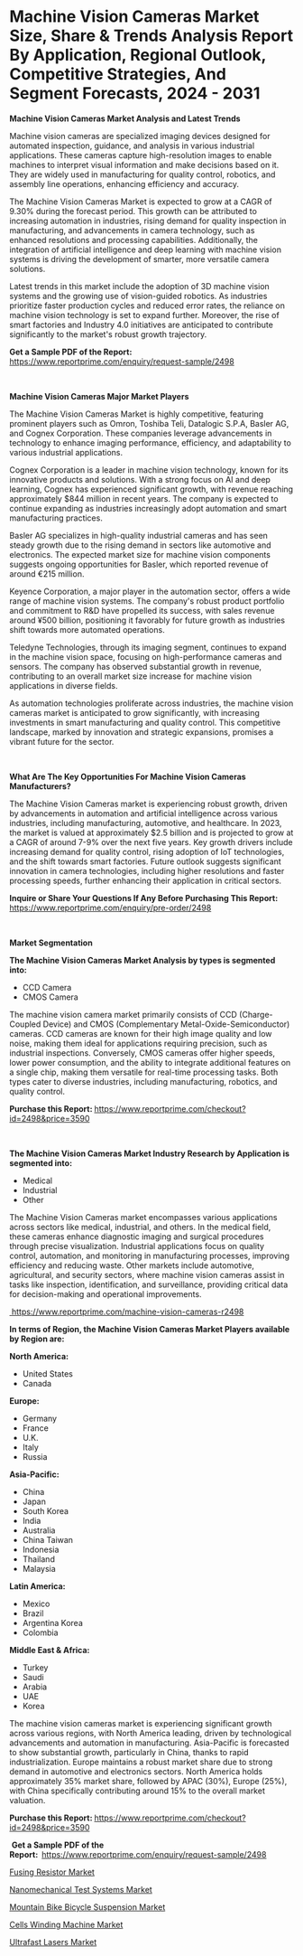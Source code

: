 <p><h1>Machine Vision Cameras Market Size, Share & Trends Analysis Report By Application, Regional Outlook, Competitive Strategies, And Segment Forecasts, 2024 - 2031</h1></p><p><strong>Machine Vision Cameras Market Analysis and Latest Trends</strong></p>
<p><p>Machine vision cameras are specialized imaging devices designed for automated inspection, guidance, and analysis in various industrial applications. These cameras capture high-resolution images to enable machines to interpret visual information and make decisions based on it. They are widely used in manufacturing for quality control, robotics, and assembly line operations, enhancing efficiency and accuracy.</p><p>The Machine Vision Cameras Market is expected to grow at a CAGR of 9.30% during the forecast period. This growth can be attributed to increasing automation in industries, rising demand for quality inspection in manufacturing, and advancements in camera technology, such as enhanced resolutions and processing capabilities. Additionally, the integration of artificial intelligence and deep learning with machine vision systems is driving the development of smarter, more versatile camera solutions.</p><p>Latest trends in this market include the adoption of 3D machine vision systems and the growing use of vision-guided robotics. As industries prioritize faster production cycles and reduced error rates, the reliance on machine vision technology is set to expand further. Moreover, the rise of smart factories and Industry 4.0 initiatives are anticipated to contribute significantly to the market's robust growth trajectory.</p></p>
<p><strong>Get a Sample PDF of the Report:&nbsp;</strong> <a href="https://www.reportprime.com/enquiry/request-sample/2498?utm_campaign=1133&utm_medium=2&utm_source=Github&utm_content=ia&utm_term=28102024&utm_id=machine-vision-cameras">https://www.reportprime.com/enquiry/request-sample/2498</a></p>
<p>&nbsp;</p>
<p><strong>Machine Vision Cameras Major Market Players</strong></p>
<p><p>The Machine Vision Cameras Market is highly competitive, featuring prominent players such as Omron, Toshiba Teli, Datalogic S.P.A, Basler AG, and Cognex Corporation. These companies leverage advancements in technology to enhance imaging performance, efficiency, and adaptability to various industrial applications.</p><p>Cognex Corporation is a leader in machine vision technology, known for its innovative products and solutions. With a strong focus on AI and deep learning, Cognex has experienced significant growth, with revenue reaching approximately $844 million in recent years. The company is expected to continue expanding as industries increasingly adopt automation and smart manufacturing practices.</p><p>Basler AG specializes in high-quality industrial cameras and has seen steady growth due to the rising demand in sectors like automotive and electronics. The expected market size for machine vision components suggests ongoing opportunities for Basler, which reported revenue of around €215 million.</p><p>Keyence Corporation, a major player in the automation sector, offers a wide range of machine vision systems. The company's robust product portfolio and commitment to R&D have propelled its success, with sales revenue around ¥500 billion, positioning it favorably for future growth as industries shift towards more automated operations.</p><p>Teledyne Technologies, through its imaging segment, continues to expand in the machine vision space, focusing on high-performance cameras and sensors. The company has observed substantial growth in revenue, contributing to an overall market size increase for machine vision applications in diverse fields.</p><p>As automation technologies proliferate across industries, the machine vision cameras market is anticipated to grow significantly, with increasing investments in smart manufacturing and quality control. This competitive landscape, marked by innovation and strategic expansions, promises a vibrant future for the sector.</p></p>
<p>&nbsp;</p>
<p><strong>What Are The Key Opportunities For Machine Vision Cameras Manufacturers?</strong></p>
<p><p>The Machine Vision Cameras market is experiencing robust growth, driven by advancements in automation and artificial intelligence across various industries, including manufacturing, automotive, and healthcare. In 2023, the market is valued at approximately $2.5 billion and is projected to grow at a CAGR of around 7-9% over the next five years. Key growth drivers include increasing demand for quality control, rising adoption of IoT technologies, and the shift towards smart factories. Future outlook suggests significant innovation in camera technologies, including higher resolutions and faster processing speeds, further enhancing their application in critical sectors.</p></p>
<p><strong>Inquire or Share Your Questions If Any Before Purchasing This Report:</strong> <a href="https://www.reportprime.com/enquiry/pre-order/2498?utm_campaign=1133&utm_medium=2&utm_source=Github&utm_content=ia&utm_term=28102024&utm_id=machine-vision-cameras">https://www.reportprime.com/enquiry/pre-order/2498</a></p>
<p>&nbsp;</p>
<p><strong>Market Segmentation</strong></p>
<p><strong>The Machine Vision Cameras Market Analysis by types is segmented into:</strong></p>
<p><ul><li>CCD Camera</li><li>CMOS Camera</li></ul></p>
<p><p>The machine vision camera market primarily consists of CCD (Charge-Coupled Device) and CMOS (Complementary Metal-Oxide-Semiconductor) cameras. CCD cameras are known for their high image quality and low noise, making them ideal for applications requiring precision, such as industrial inspections. Conversely, CMOS cameras offer higher speeds, lower power consumption, and the ability to integrate additional features on a single chip, making them versatile for real-time processing tasks. Both types cater to diverse industries, including manufacturing, robotics, and quality control.</p></p>
<p><strong>Purchase this Report:&nbsp;</strong><a href="https://www.reportprime.com/checkout?id=2498&price=3590&utm_campaign=1133&utm_medium=2&utm_source=Github&utm_content=ia&utm_term=28102024&utm_id=machine-vision-cameras">https://www.reportprime.com/checkout?id=2498&price=3590</a></p>
<p>&nbsp;</p>
<p><strong>The Machine Vision Cameras Market Industry Research by Application is segmented into:</strong></p>
<p><ul><li>Medical</li><li>Industrial</li><li>Other</li></ul></p>
<p><p>The Machine Vision Cameras market encompasses various applications across sectors like medical, industrial, and others. In the medical field, these cameras enhance diagnostic imaging and surgical procedures through precise visualization. Industrial applications focus on quality control, automation, and monitoring in manufacturing processes, improving efficiency and reducing waste. Other markets include automotive, agricultural, and security sectors, where machine vision cameras assist in tasks like inspection, identification, and surveillance, providing critical data for decision-making and operational improvements.</p></p>
<p><a href="https://www.reportprime.com/machine-vision-cameras-r2498?utm_campaign=1133&utm_medium=2&utm_source=Github&utm_content=ia&utm_term=28102024&utm_id=machine-vision-cameras">&nbsp;https://www.reportprime.com/machine-vision-cameras-r2498</a></p>
<p><strong>In terms of Region, the Machine Vision Cameras Market Players available by Region are:</strong></p>
<p>
    <p> <strong> North America: </strong>
        <ul>
            <li>United States</li>
            <li>Canada</li>
        </ul>
        </p> 
    <p> <strong> Europe: </strong>
        <ul>
            <li>Germany</li>
            <li>France</li>
            <li>U.K.</li>
            <li>Italy</li>
            <li>Russia</li>
        </ul>
        </p> 
    <p> <strong> Asia-Pacific: </strong>
        <ul>
            <li>China</li>
            <li>Japan</li>
            <li>South Korea</li>
            <li>India</li>
            <li>Australia</li>
            <li>China Taiwan</li>
            <li>Indonesia</li>
            <li>Thailand</li>
            <li>Malaysia</li>
        </ul>
        </p> 
    <p> <strong> Latin America: </strong>
        <ul>
            <li>Mexico</li>
            <li>Brazil</li>
            <li>Argentina Korea</li>
            <li>Colombia</li>
        </ul>
        </p> 
    <p> <strong> Middle East & Africa: </strong>
        <ul>
            <li>Turkey</li>
            <li>Saudi</li>
            <li>Arabia</li>
            <li>UAE</li>
            <li>Korea</li>
        </ul>
    </p>
    </p>
<p><p>The machine vision cameras market is experiencing significant growth across various regions, with North America leading, driven by technological advancements and automation in manufacturing. Asia-Pacific is forecasted to show substantial growth, particularly in China, thanks to rapid industrialization. Europe maintains a robust market share due to strong demand in automotive and electronics sectors. North America holds approximately 35% market share, followed by APAC (30%), Europe (25%), with China specifically contributing around 15% to the overall market valuation.</p></p>
<p><strong>Purchase this Report: </strong><a href="https://www.reportprime.com/checkout?id=2498&price=3590&utm_campaign=1133&utm_medium=2&utm_source=Github&utm_content=ia&utm_term=28102024&utm_id=machine-vision-cameras">https://www.reportprime.com/checkout?id=2498&price=3590</a></p>
<p>&nbsp;<strong>Get a Sample PDF of the Report:&nbsp;&nbsp;</strong><a href="https://www.reportprime.com/enquiry/request-sample/2498?utm_campaign=1133&utm_medium=2&utm_source=Github&utm_content=ia&utm_term=28102024&utm_id=machine-vision-cameras">https://www.reportprime.com/enquiry/request-sample/2498</a></p>
<p><strong></strong></p>
<p><p><a href="https://github.com/lakeishabuahb/Market-Research-Report-List-1/blob/main/fusing-resistor-market.md?utm_campaign=1133&utm_medium=2&utm_source=Github&utm_content=ia&utm_term=28102024&utm_id=machine-vision-cameras">Fusing Resistor Market</a></p><p><a href="https://issuu.com/reportprime-2/docs/nanomechanical-test-systems-market-_b4f6a86da7ce01?utm_campaign=1133&utm_medium=2&utm_source=Github&utm_content=ia&utm_term=28102024&utm_id=machine-vision-cameras">Nanomechanical Test Systems Market</a></p><p><a href="https://issuu.com/reportprime-2/docs/mountain-bike-bicycle-suspension-ma_b17ed02e07c81f?utm_campaign=1133&utm_medium=2&utm_source=Github&utm_content=ia&utm_term=28102024&utm_id=machine-vision-cameras">Mountain Bike Bicycle Suspension Market</a></p><p><a href="https://www.linkedin.com/pulse/cells-winding-machine-market-indicators-size-regional-breakdown-a68jf?utm_campaign=1133&utm_medium=2&utm_source=Github&utm_content=ia&utm_term=28102024&utm_id=machine-vision-cameras">Cells Winding Machine Market</a></p><p><a href="https://github.com/sandygraoj2/Market-Research-Report-List-1/blob/main/ultrafast-lasers-market.md?utm_campaign=1133&utm_medium=2&utm_source=Github&utm_content=ia&utm_term=28102024&utm_id=machine-vision-cameras">Ultrafast Lasers Market</a></p></p>